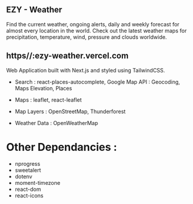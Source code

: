 ## EZY - Weather

Find the current weather, ongoing alerts, daily and weekly forecast for almost
every location in the world. Check out the latest weather maps for
precipitation, temperature, wind, pressure and clouds worldwide.

## https//:ezy-weather.vercel.com

Web Application built with Next.js and styled using TailwindCSS.

- Search : react-places-autocomplete, Google Map API : Geocoding, Maps
  Elevation, Places

- Maps : leaflet, react-leaflet
- Map Layers : OpenStreetMap, Thunderforest

- Weather Data : OpenWeatherMap

# Other Dependancies :

- nprogress
- sweetalert
- dotenv
- moment-timezone
- react-dom
- react-icons
